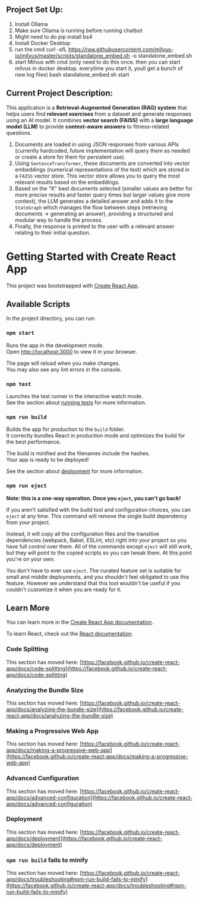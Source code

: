 ## Project Set Up:

1. Install Ollama
2. Make sure Ollama is running before running chatbot
3. Might need to do pip install bs4
4. Install Docker Desktop
5. run the cmd
   curl -sfL https://raw.githubusercontent.com/milvus-io/milvus/master/scripts/standalone_embed.sh -o standalone_embed.sh
6. start Milvus with cmd (only need to do this once. then you can start milvus in docker desktop. everytime you start it, youll get a bunch of new log files)
   bash standalone_embed.sh start

## Current Project Description:

This application is a **Retrieval-Augmented Generation (RAG) system** that helps users find **relevant exercises** from a dataset and generate responses using an AI model. It combines **vector search (FAISS)** with a **large language model (LLM)** to provide **context-aware answers** to fitness-related questions.

1. Documents are loaded in using JSON responses from various APIs (currently hardcoded, future implementation will query them as needed or create a store for them for persistent use).
2. Using `SentenceTransformer`, these documents are converted into vector embeddings (numerical representations of the text) which are stored in a `FAISS` vector store. This vector store allows you to query the most relevant results based on the embeddings.
3. Based on the "K" best documents selected (smaller values are better for more precise results and faster query times but larger values give more context), the LLM generates a detailed answer and adds it to the  `StateGraph` which manages the flow between steps (retrieving documents → generating an answer), providing a structured and modular way to handle the process.
4. Finally, the response is printed to the user with a relevant answer relating to their initial question.


# Getting Started with Create React App

This project was bootstrapped with [Create React App](https://github.com/facebook/create-react-app).

## Available Scripts

In the project directory, you can run:

### `npm start`

Runs the app in the development mode.\
Open [http://localhost:3000](http://localhost:3000) to view it in your browser.

The page will reload when you make changes.\
You may also see any lint errors in the console.

### `npm test`

Launches the test runner in the interactive watch mode.\
See the section about [running tests](https://facebook.github.io/create-react-app/docs/running-tests) for more information.

### `npm run build`

Builds the app for production to the `build` folder.\
It correctly bundles React in production mode and optimizes the build for the best performance.

The build is minified and the filenames include the hashes.\
Your app is ready to be deployed!

See the section about [deployment](https://facebook.github.io/create-react-app/docs/deployment) for more information.

### `npm run eject`

**Note: this is a one-way operation. Once you `eject`, you can't go back!**

If you aren't satisfied with the build tool and configuration choices, you can `eject` at any time. This command will remove the single build dependency from your project.

Instead, it will copy all the configuration files and the transitive dependencies (webpack, Babel, ESLint, etc) right into your project so you have full control over them. All of the commands except `eject` will still work, but they will point to the copied scripts so you can tweak them. At this point you're on your own.

You don't have to ever use `eject`. The curated feature set is suitable for small and middle deployments, and you shouldn't feel obligated to use this feature. However we understand that this tool wouldn't be useful if you couldn't customize it when you are ready for it.

## Learn More

You can learn more in the [Create React App documentation](https://facebook.github.io/create-react-app/docs/getting-started).

To learn React, check out the [React documentation](https://reactjs.org/).

### Code Splitting

This section has moved here: [https://facebook.github.io/create-react-app/docs/code-splitting](https://facebook.github.io/create-react-app/docs/code-splitting)

### Analyzing the Bundle Size

This section has moved here: [https://facebook.github.io/create-react-app/docs/analyzing-the-bundle-size](https://facebook.github.io/create-react-app/docs/analyzing-the-bundle-size)

### Making a Progressive Web App

This section has moved here: [https://facebook.github.io/create-react-app/docs/making-a-progressive-web-app](https://facebook.github.io/create-react-app/docs/making-a-progressive-web-app)

### Advanced Configuration

This section has moved here: [https://facebook.github.io/create-react-app/docs/advanced-configuration](https://facebook.github.io/create-react-app/docs/advanced-configuration)

### Deployment

This section has moved here: [https://facebook.github.io/create-react-app/docs/deployment](https://facebook.github.io/create-react-app/docs/deployment)

### `npm run build` fails to minify

This section has moved here: [https://facebook.github.io/create-react-app/docs/troubleshooting#npm-run-build-fails-to-minify](https://facebook.github.io/create-react-app/docs/troubleshooting#npm-run-build-fails-to-minify)
